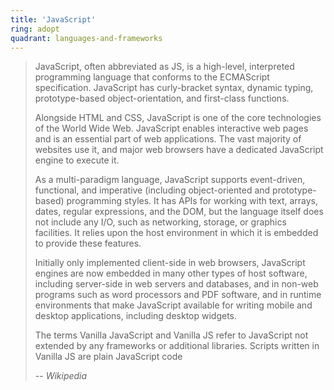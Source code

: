 ```yaml
---
title: 'JavaScript'
ring: adopt
quadrant: languages-and-frameworks
---
```


> JavaScript, often abbreviated as JS, is a high-level, interpreted programming
> language that conforms to the ECMAScript specification. JavaScript has
> curly-bracket syntax, dynamic typing, prototype-based object-orientation,
> and first-class functions.
>
> Alongside HTML and CSS, JavaScript is one of the core technologies of the
> World Wide Web. JavaScript enables interactive web pages and is an essential
> part of web applications. The vast majority of websites use it, and major web
> browsers have a dedicated JavaScript engine to execute it.
>
> As a multi-paradigm language, JavaScript supports event-driven, functional,
> and imperative (including object-oriented and prototype-based) programming
> styles. It has APIs for working with text, arrays, dates, regular expressions,
> and the DOM, but the language itself does not include any I/O, such as
> networking, storage, or graphics facilities. It relies upon the host
> environment in which it is embedded to provide these features.
>
> Initially only implemented client-side in web browsers, JavaScript engines
> are now embedded in many other types of host software, including server-side
> in web servers and databases, and in non-web programs such as word processors
> and PDF software, and in runtime environments that make JavaScript available
> for writing mobile and desktop applications, including desktop widgets.
>
> The terms Vanilla JavaScript and Vanilla JS refer to JavaScript not extended
> by any frameworks or additional libraries. Scripts written in Vanilla JS
> are plain JavaScript code
>
> -- <cite>Wikipedia</cite>
